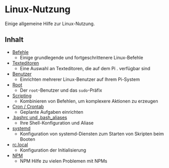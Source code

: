 # Linux-Nutzung

Einige allgemeine Hilfe zur Linux-Nutzung.

## Inhalt

- [Befehle](commands.md)
    - Einige grundlegende und fortgeschrittenere Linux-Befehle
- [Texteditoren](text-editors.md)
    - Eine Auswahl an Texteditoren, die auf dem Pi . verfügbar sind
- [Benutzer](users.md)
    - Einrichten mehrerer Linux-Benutzer auf Ihrem Pi-System
- [Root](root.md)
    - Der `root`-Benutzer und das `sudo`-Präfix
- [Scripting](scripting.md)
    - Kombinieren von Befehlen, um komplexere Aktionen zu erzeugen
- [Cron / Crontab](cron.md)
    - Geplante Aufgaben einrichten
- [.bashrc und .bash_aliases](bashrc.md)
    - Ihre Shell-Konfiguration und Aliase
- [systemd](systemd.md)
    - Konfiguration von systemd-Diensten zum Starten von Skripten beim Booten
- [rc.local](rc-local.md)
    - Konfiguration der Initialisierung
- [NPM](NPM/README.md)
    - NPM Hilfe zu vielen Problemen mit NPMs